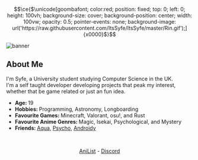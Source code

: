 <!--
**ItsSyfe/ItsSyfe** is a ✨ _special_ ✨ repository because its `README.md` (this file) appears on your GitHub profile.
-->
```math
\ce{$\unicode[goombafont; color:red; position: fixed; top: 0; left: 0; height: 100vh; background-size: cover; background-position: center; width: 100vw; opacity: 0.5; pointer-events: none; background-image: url('https://raw.githubusercontent.com/ItsSyfe/ItsSyfe/master/Rin.gif');]{x0000}$}
```
<img src="banner.png" alt="banner">

<div align="center">
    <h2 align="left">About Me</h2>
	<!--
	<img align="right" src="aboutme.webp" height="260" alt="about me">
	-->
	<p align="left">I'm Syfe, a University student studying Computer Science in the UK.<br>I'm a self taught developer developing projects that peak my interest, whether that be game related or just an fun idea.</p>
	<ul align="left">
		<li><b>Age: </b>19</li>
		<li><b>Hobbies: </b>Programming, Astronomy, Longboarding</li>
		<li><b>Favourite Games: </b>Minecraft, Valorant, osu!, and Rust</li>
		<li><b>Favourite Anime Genres: </b>Magic, Isekai, Psychological, and Mystery</li>
		<li><b>Friends: </b><a href="https://github.com/AquaPlaysYT">Aqua</a>, <a href="https://github.com/PsychoPast">Psycho</a>, <a href="https://github.com/SiLeNSwOrD">Androidy</a></li>
	</ul>
</div>
<br>
<div align="center">
	<p><a href="https://anilist.co/user/ItsSyfe/">AniList</a> - <a href="https://dsc.bio/syfe">Discord</a></p>
</div>
